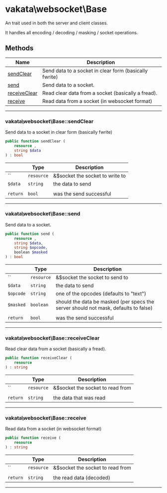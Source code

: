 # vakata\websocket\Base
An trait used in both the server and client classes.

It handles all encoding / decoding / masking / socket operations.
## Methods

| Name | Description |
|------|-------------|
|[sendClear](#vakata\websocket\basesendclear)|Send data to a socket in clear form (basically fwrite)|
|[send](#vakata\websocket\basesend)|Send data to a socket.|
|[receiveClear](#vakata\websocket\basereceiveclear)|Read clear data from a socket (basically a fread).|
|[receive](#vakata\websocket\basereceive)|Read data from a socket (in websocket format)|

---



### vakata\websocket\Base::sendClear
Send data to a socket in clear form (basically fwrite)  


```php
public function sendClear (  
    resource ,  
    string $data  
) : bool    
```

|  | Type | Description |
|-----|-----|-----|
| `` | `resource` | &$socket the socket to write to |
| `$data` | `string` | the data to send |
|  |  |  |
| `return` | `bool` | was the send successful |

---


### vakata\websocket\Base::send
Send data to a socket.  


```php
public function send (  
    resource ,  
    string $data,  
    string $opcode,  
    boolean $masked  
) : bool    
```

|  | Type | Description |
|-----|-----|-----|
| `` | `resource` | &$socket the socket to send to |
| `$data` | `string` | the data to send |
| `$opcode` | `string` | one of the opcodes (defaults to "text") |
| `$masked` | `boolean` | should the data be masked (per specs the server should not mask, defaults to false) |
|  |  |  |
| `return` | `bool` | was the send successful |

---


### vakata\websocket\Base::receiveClear
Read clear data from a socket (basically a fread).  


```php
public function receiveClear (  
    resource   
) : string    
```

|  | Type | Description |
|-----|-----|-----|
| `` | `resource` | &$socket the socket to read from |
|  |  |  |
| `return` | `string` | the data that was read |

---


### vakata\websocket\Base::receive
Read data from a socket (in websocket format)  


```php
public function receive (  
    resource   
) : string    
```

|  | Type | Description |
|-----|-----|-----|
| `` | `resource` | &$socket the socket to read from |
|  |  |  |
| `return` | `string` | the read data (decoded) |

---

